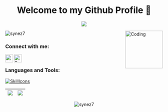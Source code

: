 <h1 align="center">Welcome to my Github Profile 👋 </h1>

<!-- Typing SVG by DenverCoder1 - https://github.com/DenverCoder1/readme-typing-svg -->
<p align="center">
  <a href="https://github.com/DenverCoder1/readme-typing-svg"><img src="https://readme-typing-svg.herokuapp.com/?lines=IT%20Engineer;Interested%20in%20mobile%20and%20web%20app%20development%20;Always%20learning%20new%20technologies&font=Fira%20Code&center=true&width=940&height=45&color=08bcfc&vCenter=true&size=22"></a>
</p>

<img align="right" alt="Coding" width=120 src="https://www.euthissa.in/assets/img/portfolio/webdevel.gif">

<p align="left"> <img src="https://komarev.com/ghpvc/?username=synez7&label=Profile%20views&color=0e75b6&style=flat" alt="synez7" /> </p>



<h3 align="left">Connect with me:</h3>  

<p align="left"><a href="https://www.linkedin.com/in/ali-dabachil"><img align="left" src="https://img.shields.io/badge/linkedin-%230077B5.svg?&style=for-the-badge&logo=linkedin&logoColor=white" target="_blank" rel="noopener noreferrer" height=25></a>  <a href="https://discord.com/login"><img align="left" src="https://img.shields.io/badge/Discord-7289DA?style=for-the-badge&logo=discord&logoColor=white" height=25 title="Synez7#7300" target="_blank" rel="noopener noreferrer"></a></p>

<br>
<h3 align="left">Languages and Tools:</h3>

[![SkillIcons](https://skillicons.dev/icons?i=androidstudio,angular,bootstrap,c,cpp,css,docker,express,firebase,git,html,idea,java,js,linux,mongodb,mysql,nodejs,php,postgres,py,spring,symfony,ts&perline=6)](https://skillicons.dev)

| <a href="#"><img align="center" src="https://github-readme-stats-git-masterrstaa-rickstaa.vercel.app/api?username=synez7&show_icons=true&include_all_commits=true&theme=flag-india&hide_border=true"/></a> | <a href="#"><img align="center" src="https://github-readme-stats-git-masterrstaa-rickstaa.vercel.app/api/top-langs/?username=synez7&layout=compact&theme=flag-india&hide_border=true" /></a> |
| ------------- | ------------- |

<p align="center"><img align="center" src="https://github-readme-streak-stats.herokuapp.com/?user=synez7&theme=graywhite" alt="synez7" /></p>

